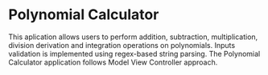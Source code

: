 # Polynomial Calculator
This aplication allows users to perform addition, subtraction, multiplication, division
derivation and integration operations on polynomials.
Inputs validation is implemented using regex-based string parsing.
The Polynomial Calculator application follows Model View Controller approach.
